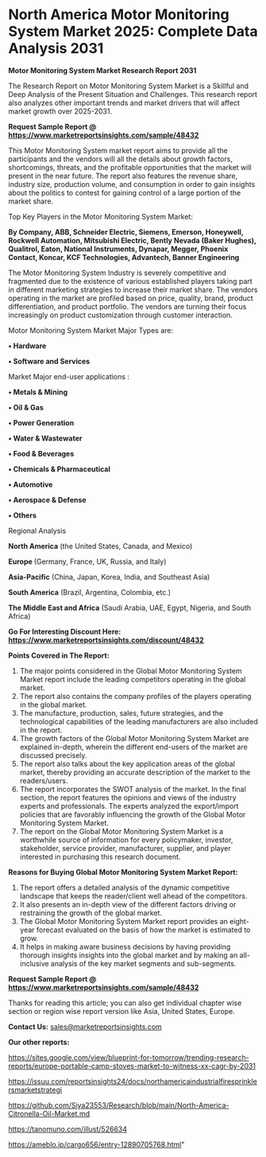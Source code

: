 # North America Motor Monitoring System Market 2025: Complete Data Analysis 2031

<strong>Motor Monitoring System Market Research Report 2031</strong>

The Research Report on Motor Monitoring System Market is a Skillful and Deep Analysis of the Present Situation and Challenges. This research report also analyzes other important trends and market drivers that will affect market growth over 2025-2031.

<strong>Request Sample Report @ <a href=https://www.marketreportsinsights.com/sample/48432>https://www.marketreportsinsights.com/sample/48432</a></strong>

This Motor Monitoring System market report aims to provide all the participants and the vendors will all the details about growth factors, shortcomings, threats, and the profitable opportunities that the market will present in the near future. The report also features the revenue share, industry size, production volume, and consumption in order to gain insights about the politics to contest for gaining control of a large portion of the market share.

Top Key Players in the Motor Monitoring System Market:

<strong>By Company, ABB, Schneider Electric, Siemens, Emerson, Honeywell, Rockwell Automation, Mitsubishi Electric, Bently Nevada (Baker Hughes), Qualitrol, Eaton, National Instruments, Dynapar, Megger, Phoenix Contact, Koncar, KCF Technologies, Advantech, Banner Engineering</strong>

The Motor Monitoring System Industry is severely competitive and fragmented due to the existence of various established players taking part in different marketing strategies to increase their market share. The vendors operating in the market are profiled based on price, quality, brand, product differentiation, and product portfolio. The vendors are turning their focus increasingly on product customization through customer interaction.

Motor Monitoring System Market Major Types are:

<strong>•  Hardware

•  Software and Services</strong>

Market Major end-user applications :

<strong>•  Metals & Mining

•  Oil & Gas

•  Power Generation

•  Water & Wastewater

•  Food & Beverages

•  Chemicals & Pharmaceutical

•  Automotive

•  Aerospace & Defense

•  Others</strong>

Regional Analysis

</u><strong><b>North America</b></strong> (the United States, Canada, and Mexico)

<strong><b>Europe </b></strong>(Germany, France, UK, Russia, and Italy)

<strong><b>Asia-Pacific</b></strong> (China, Japan, Korea, India, and Southeast Asia)

<strong><b>South America</b></strong> (Brazil, Argentina, Colombia, etc.)

<strong><b>The Middle East and Africa</b></strong> (Saudi Arabia, UAE, Egypt, Nigeria, and South Africa)

<strong>Go For Interesting Discount Here: <a href=https://www.marketreportsinsights.com/discount/48432>https://www.marketreportsinsights.com/discount/48432</a></strong>

<strong>Points Covered in The Report:</strong>
<ol>
  <li>The major points considered in the Global Motor Monitoring System Market report include the leading competitors operating in the global market.</li>
  <li>The report also contains the company profiles of the players operating in the global market.</li>
  <li>The manufacture, production, sales, future strategies, and the technological capabilities of the leading manufacturers are also included in the report.</li>
  <li>The growth factors of the Global Motor Monitoring System Market are explained in-depth, wherein the different end-users of the market are discussed precisely.</li>
  <li>The report also talks about the key application areas of the global market, thereby providing an accurate description of the market to the readers/users.</li>
  <li>The report incorporates the SWOT analysis of the market. In the final section, the report features the opinions and views of the industry experts and professionals. The experts analyzed the export/import policies that are favorably influencing the growth of the Global Motor Monitoring System Market.</li>
  <li>The report on the Global Motor Monitoring System Market is a worthwhile source of information for every policymaker, investor, stakeholder, service provider, manufacturer, supplier, and player interested in purchasing this research document.</li>
</ol>
<strong>Reasons for Buying Global Motor Monitoring System Market Report:</strong>

<ol>
  <li>The report offers a detailed analysis of the dynamic competitive landscape that keeps the reader/client well ahead of the competitors.</li>
  <li>It also presents an in-depth view of the different factors driving or restraining the growth of the global market.</li>
  <li>The Global Motor Monitoring System Market report provides an eight-year forecast evaluated on the basis of how the market is estimated to grow.</li>
  <li>It helps in making aware business decisions by having providing thorough insights insights into the global market and by making an all-inclusive analysis of the key market segments and sub-segments.</li>
</ol>
<strong>Request Sample Report @ <a href=https://www.marketreportsinsights.com/sample/48432>https://www.marketreportsinsights.com/sample/48432</a></strong>


Thanks for reading this article; you can also get individual chapter wise section or region wise report version like Asia, United States, Europe.

<strong>Contact Us:</strong>
sales@marketreportsinsights.com

<strong>Our other reports:</strong>

<a href=https://sites.google.com/view/blueprint-for-tomorrow/trending-research-reports/europe-portable-camp-stoves-market-to-witness-xx-cagr-by-2031>https://sites.google.com/view/blueprint-for-tomorrow/trending-research-reports/europe-portable-camp-stoves-market-to-witness-xx-cagr-by-2031</a>

<a href=https://issuu.com/reportsinsights24/docs/northamericaindustrialfiresprinklersmarketstrategi>https://issuu.com/reportsinsights24/docs/northamericaindustrialfiresprinklersmarketstrategi</a>

<a href=https://github.com/Siya23553/Research/blob/main/North-America-Citronella-Oil-Market.md>https://github.com/Siya23553/Research/blob/main/North-America-Citronella-Oil-Market.md</a>

<a href=https://tanomuno.com/illust/526634>https://tanomuno.com/illust/526634</a>

<a href=https://ameblo.jp/cargo656/entry-12890705768.html>https://ameblo.jp/cargo656/entry-12890705768.html</a>"
